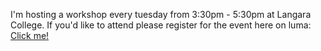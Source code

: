 I'm hosting a workshop every tuesday from 3:30pm - 5:30pm at Langara College.
If you'd like to attend please register for the event here on luma: <a href=https://luma.com/tar82ysj>Click me!</a>
